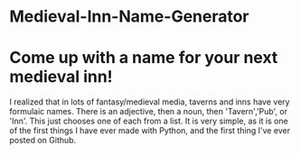# Medieval-Inn-Name-Generator
# Come up with a name for your next medieval inn!
I realized that in lots of fantasy/medieval media, taverns and inns have very formulaic names.
There is an adjective, then a noun, then 'Tavern','Pub', or 'Inn'. This just chooses one of each from a list. It is very simple, as it is one of the first things I have ever made with Python, and the first thing I've ever posted on Github.
